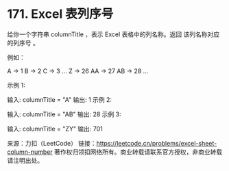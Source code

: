 # 171. Excel 表列序号

给你一个字符串 columnTitle ，表示 Excel 表格中的列名称。返回 该列名称对应的列序号 。

例如：

A -> 1
B -> 2
C -> 3
...
Z -> 26
AA -> 27
AB -> 28 
...
 

示例 1:

输入: columnTitle = "A"
输出: 1
示例 2:

输入: columnTitle = "AB"
输出: 28
示例 3:

输入: columnTitle = "ZY"
输出: 701

来源：力扣（LeetCode）
链接：https://leetcode.cn/problems/excel-sheet-column-number
著作权归领扣网络所有。商业转载请联系官方授权，非商业转载请注明出处。

